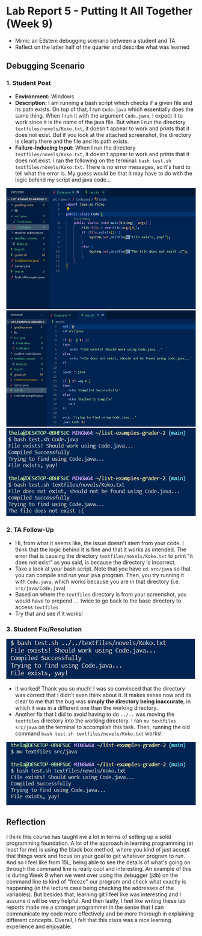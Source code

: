 # **Lab Report 5 - Putting It All Together (Week 9)**
* Mimic an Edstem debugging scenario between a student and TA
* Reflect on the latter half of the quarter and describe what was learned

## Debugging Scenario

### 1. Student Post
- **Environment:** Windows
- **Description:** I am running a bash script which checks if a given file and its path exists. On top of that, I run `Code.java` which essentially does the same thing. When I run it with the argument `Code.java`, I expect it to work since it is the name of the java file. But when I run the directory `textfiles/novels/Koko.txt`, it doesn't appear to work and prints that it does not exist. But if you look at the attached screenshot, the directory is clearly there and the file and its path exists.
- **Failure-Inducing Input:** When I run the directory `textfiles/novels/Koko.txt`, it doesn't appear to work and prints that it does not exist. I ran the following on the terminal: `bash test.sh textfiles/novels/Koko.txt`. There is no error messages, so it's hard to tell what the error is. My guess would be that it may have to do with the logic behind my script and java code...

![Image](images/javaCode.png)
![Image](images/bashScript.png)
![Image](images/terminalOutput.png)

### 2. TA Follow-Up
- Hi, from what it seems like, the issue doesn't stem from your code. I think that the logic behind it is fine and that it works as intended. The error that is causing the directory `textfiles/novels/Koko.txt` to print "it does not exist" as you said, is because the directory is incorrect.
- Take a look at your bash script. Note that you have `cd src/java` so that you can compile and run your java program. Then, you try running it with `Code.java`, which works because you are in that directory (i.e. `src/java/Code.java`)
- Based on where the  `textfiles` directory is from your screenshot, you would have to prepend `..` twice to go back to the base directory to access `textfiles`
- Try that and see if it works!

### 3. Student Fix/Resolution
![Image](images/fixedOutput.png)

- It worked! Thank you so much! I was so convinced that the directory was correct that I didn't even think about it. It makes sense now and its clear to me that the bug was **simply the directory being inaccurate**, in which it was in a different one than the working directory.
- Another fix that I did to avoid having to do `../..` was moving the `textfiles` directory into the working directory. I ran `mv textfiles src/java` on the terminal to accomplish this task. Then, running the old command `bash test.sh textfiles/novels/Koko.txt` works!

![Image](images/studentSolution.png)

## Reflection

I think this course has taught me a lot in terms of setting up a solid programming foundation. A lot of the approach in learning programming (at least for me) is using the black box method, where you kind of just accept that things work and focus on your goal to get whatever program to run. And so I feel like from 15L, being able to see the details of what's going on through the command line is really cool and interesting. An example of this is during Week 9 when we went over using the debugger (jdb) on the command line to kind of "freeze" our program and check what exactly is happening (in the lecture case being checking the addresses of the variables). But besides that, learning git I feel like was interesting and I assume it will be very helpful. And then lastly, I feel like writing these lab reports made me a stronger programmer in the sense that I can communicate my code more effectively and be more thorough in explaining different concepts. Overall, I felt that this class was a nice learning experience and enjoyable.
